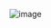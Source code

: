 ![image](https://github.com/uangwang/xks_study_analysis/assets/150697864/68f6b6cc-8687-484b-8dbe-f38161947efd)
